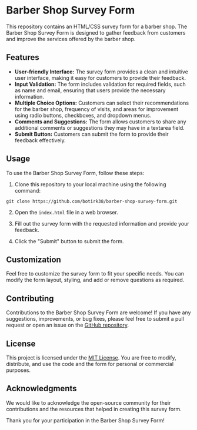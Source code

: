 # Barber Shop Survey Form

This repository contains an HTML/CSS survey form for a barber shop. The Barber Shop Survey Form is designed to gather feedback from customers and improve the services offered by the barber shop.

## Features

- **User-friendly Interface:** The survey form provides a clean and intuitive user interface, making it easy for customers to provide their feedback.
- **Input Validation:** The form includes validation for required fields, such as name and email, ensuring that users provide the necessary information.
- **Multiple Choice Options:** Customers can select their recommendations for the barber shop, frequency of visits, and areas for improvement using radio buttons, checkboxes, and dropdown menus.
- **Comments and Suggestions:** The form allows customers to share any additional comments or suggestions they may have in a textarea field.
- **Submit Button:** Customers can submit the form to provide their feedback effectively.

## Usage

To use the Barber Shop Survey Form, follow these steps:

1. Clone this repository to your local machine using the following command:

`
git clone https://github.com/botirk38/barber-shop-survey-form.git
`

2. Open the `index.html` file in a web browser.

3. Fill out the survey form with the requested information and provide your feedback.

4. Click the "Submit" button to submit the form.

## Customization

Feel free to customize the survey form to fit your specific needs. You can modify the form layout, styling, and add or remove questions as required.

## Contributing

Contributions to the Barber Shop Survey Form are welcome! If you have any suggestions, improvements, or bug fixes, please feel free to submit a pull request or open an issue on the [GitHub repository](https://github.com/botirk38/barber-shop-survey-form).

## License

This project is licensed under the [MIT License](LICENSE). You are free to modify, distribute, and use the code and the form for personal or commercial purposes.

## Acknowledgments

We would like to acknowledge the open-source community for their contributions and the resources that helped in creating this survey form.

Thank you for your participation in the Barber Shop Survey Form!


